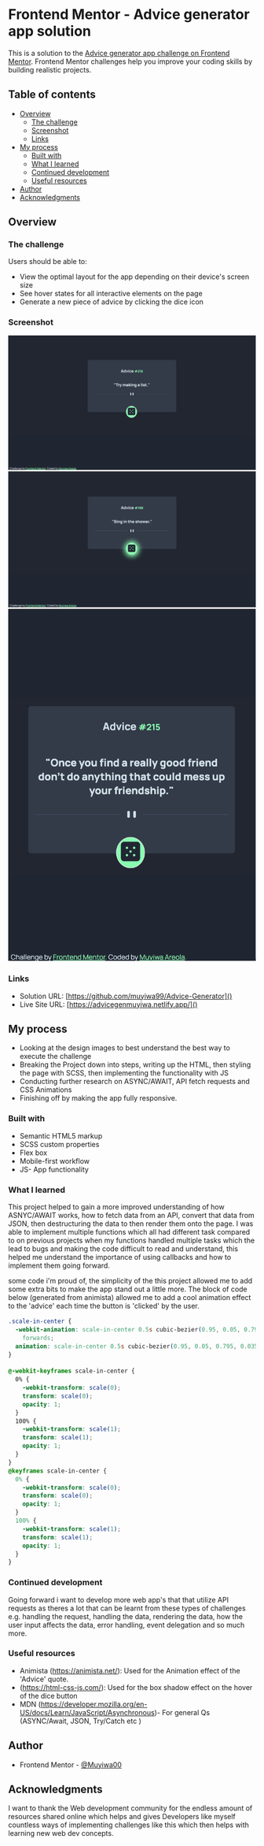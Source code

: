 # Frontend Mentor - Advice generator app solution

This is a solution to the [Advice generator app challenge on Frontend Mentor](https://main--advicegenmuyiwa.netlify.app/). Frontend Mentor challenges help you improve your coding skills by building realistic projects.

## Table of contents

- [Overview](#overview)
  - [The challenge](#the-challenge)
  - [Screenshot](#screenshot)
  - [Links](#links)
- [My process](#my-process)
  - [Built with](#built-with)
  - [What I learned](#what-i-learned)
  - [Continued development](#continued-development)
  - [Useful resources](#useful-resources)
- [Author](#author)
- [Acknowledgments](#acknowledgments)

## Overview

### The challenge

Users should be able to:

- View the optimal layout for the app depending on their device's screen size
- See hover states for all interactive elements on the page
- Generate a new piece of advice by clicking the dice icon

### Screenshot

![](./dist/images/Advice-gen%20screen.png)
![](./dist/images/Advice-gen%20screen%202.png)
![](./dist/images/Advice-gen%20screen%203.png)

### Links

- Solution URL: [https://github.com/muyiwa99/Advice-Generator]()
- Live Site URL: [https://advicegenmuyiwa.netlify.app/]()

## My process

- Looking at the design images to best understand the best way to execute the challenge
- Breaking the Project down into steps, writing up the HTML, then styling the page with SCSS, then implementing the functionality with JS
- Conducting further research on ASYNC/AWAIT, API fetch requests and CSS Animations
- Finishing off by making the app fully responsive.

### Built with

- Semantic HTML5 markup
- SCSS custom properties
- Flex box
- Mobile-first workflow
- JS- App functionality

### What I learned

This project helped to gain a more improved understanding of how ASNYC/AWAIT works, how to fetch data from an API, convert that data from JSON, then destructuring the data to then render them onto the page. I was able to implement multiple functions which all had different task compared to on previous projects when my functions handled multiple tasks which the lead to bugs and making the code difficult to read and understand, this helped me understand the importance of using callbacks and how to implement them going forward.

some code i'm proud of, the simplicity of the this project allowed me to add some extra bits to make the app stand out a little more. The block of code below (generated from animista) allowed me to add a cool animation effect to the 'advice' each time the button is 'clicked' by the user.

```css
.scale-in-center {
  -webkit-animation: scale-in-center 0.5s cubic-bezier(0.95, 0.05, 0.795, 0.035)
    forwards;
  animation: scale-in-center 0.5s cubic-bezier(0.95, 0.05, 0.795, 0.035) forwards;
}

@-webkit-keyframes scale-in-center {
  0% {
    -webkit-transform: scale(0);
    transform: scale(0);
    opacity: 1;
  }
  100% {
    -webkit-transform: scale(1);
    transform: scale(1);
    opacity: 1;
  }
}
@keyframes scale-in-center {
  0% {
    -webkit-transform: scale(0);
    transform: scale(0);
    opacity: 1;
  }
  100% {
    -webkit-transform: scale(1);
    transform: scale(1);
    opacity: 1;
  }
}
```

### Continued development

Going forward i want to develop more web app's that that utilize API requests as theres a lot that can be learnt from these types of challenges e.g. handling the request, handling the data, rendering the data, how the user input affects the data, error handling, event delegation and so much more.

### Useful resources

- Animista (https://animista.net/): Used for the Animation effect of the 'Advice' quote.
- (https://html-css-js.com/): Used for the box shadow effect on the hover of the dice button
- MDN (https://developer.mozilla.org/en-US/docs/Learn/JavaScript/Asynchronous)- For general Qs (ASYNC/Await, JSON, Try/Catch etc )

## Author

- Frontend Mentor - [@Muyiwa00](https://www.frontendmentor.io/profile/muyiwa99)

## Acknowledgments

I want to thank the Web development community for the endless amount of resources shared online which helps and gives Developers like myself countless ways of implementing challenges like this which then helps with learning new web dev concepts.
